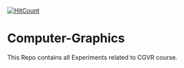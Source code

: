 [![HitCount](http://hits.dwyl.io/ssp4all/Computer-Graphics.svg)](http://hits.dwyl.io/ssp4all/Computer-Graphics)


# Computer-Graphics
This Repo contains all Experiments related to CGVR course.
